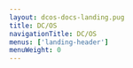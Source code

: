 ```yaml
---
layout: dcos-docs-landing.pug
title: DC/OS
navigationTitle: DC/OS
menus: ['landing-header']
menuWeight: 0
---
```

